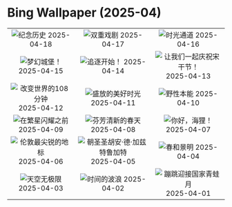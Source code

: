 # Bing Wallpaper (2025-04)

|  |  |  |
|:---:|:---:|:---:|
| ![](https://www.bing.com/th?id=OHR.GoremeTurkey_ZH-CN0255739302_400x240.jpg "纪念历史") 2025-04-18 | ![](https://www.bing.com/th?id=OHR.EcuadorBird_ZH-CN3676173654_400x240.jpg "双重戏剧") 2025-04-17 | ![](https://www.bing.com/th?id=OHR.KachinaBridge_ZH-CN3333793502_400x240.jpg "时光通道") 2025-04-16 |
| ![](https://www.bing.com/th?id=OHR.CerezoEnFlor_ZH-CN2951543796_400x240.jpg "梦幻城堡！") 2025-04-15 | ![](https://www.bing.com/th?id=OHR.SpottedDolphins_ZH-CN1257100316_400x240.jpg "追逐开始！") 2025-04-14 | ![](https://www.bing.com/th?id=OHR.ThailandPagodas_ZH-CN1143878296_400x240.jpg "让我们一起庆祝宋干节！") 2025-04-13 |
| ![](https://www.bing.com/th?id=OHR.SpaceFlight_ZH-CN0927394503_400x240.jpg "改变世界的108分钟") 2025-04-12 | ![](https://www.bing.com/th?id=OHR.TulipsWindmill_ZH-CN0665142956_400x240.jpg "盛放的美好时光") 2025-04-11 | ![](https://www.bing.com/th?id=OHR.LittleFoxes_ZH-CN8622806156_400x240.jpg "野性本能") 2025-04-10 |
| ![](https://www.bing.com/th?id=OHR.BlueNaxos_ZH-CN7863097040_400x240.jpg "在繁星闪耀之前") 2025-04-09 | ![](https://www.bing.com/th?id=OHR.SpringDaffodils_ZH-CN6737270212_400x240.jpg "芬芳清新的春天") 2025-04-08 | ![](https://www.bing.com/th?id=OHR.BeaverDay_ZH-CN2889563041_400x240.jpg "你好，海狸！") 2025-04-07 |
| ![](https://www.bing.com/th?id=OHR.ShardLondon2025_ZH-CN0722863055_400x240.jpg "伦敦最尖锐的地标") 2025-04-06 | ![](https://www.bing.com/th?id=OHR.GaztelugatxeSunset_ZH-CN0553703567_400x240.jpg "朝圣圣胡安·德·加兹特鲁加特") 2025-04-05 | ![](https://www.bing.com/th?id=OHR.QingMingY25_ZH-CN9818431198_400x240.jpg "春和景明") 2025-04-04 |
| ![](https://www.bing.com/th?id=OHR.SaguaroRainbow_ZH-CN0139056375_400x240.jpg "天空无极限") 2025-04-03 | ![](https://www.bing.com/th?id=OHR.UtahBadlands_ZH-CN9174002963_400x240.jpg "时间的波浪") 2025-04-02 | ![](https://www.bing.com/th?id=OHR.TicanFrog_ZH-CN8949758487_400x240.jpg "蹦跳迎接国家青蛙月") 2025-04-01 |
